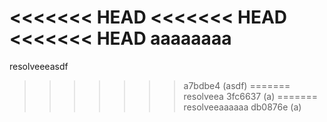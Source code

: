 <<<<<<< HEAD
<<<<<<< HEAD
<<<<<<< HEAD
aaaaaaaa
=======
resolveeeasdf
>>>>>>> a7bdbe4 (asdf)
=======
resolveea
>>>>>>> 3fc6637 (a)
=======
resolveeaaaaaa
>>>>>>> db0876e (a)

